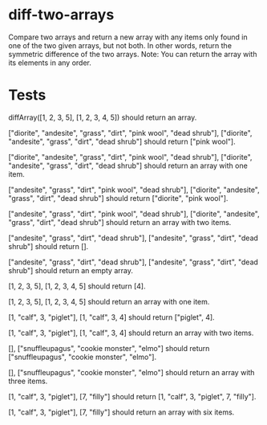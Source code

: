 # diff-two-arrays
Compare two arrays and return a new array with any items only found in one of the two given arrays, but not both. In other words, return the symmetric difference of the two arrays.  Note: You can return the array with its elements in any order.

# Tests

diffArray([1, 2, 3, 5], [1, 2, 3, 4, 5]) should return an array.  

["diorite", "andesite", "grass", "dirt", "pink wool", "dead shrub"], ["diorite", "andesite", "grass", "dirt", "dead shrub"] should return ["pink wool"].  

["diorite", "andesite", "grass", "dirt", "pink wool", "dead shrub"], ["diorite", "andesite", "grass", "dirt", "dead shrub"] should return an array with one item.  

["andesite", "grass", "dirt", "pink wool", "dead shrub"], ["diorite", "andesite", "grass", "dirt", "dead shrub"] should return ["diorite", "pink wool"].  

["andesite", "grass", "dirt", "pink wool", "dead shrub"], ["diorite", "andesite", "grass", "dirt", "dead shrub"] should return an array with two items.  

["andesite", "grass", "dirt", "dead shrub"], ["andesite", "grass", "dirt", "dead shrub"] should return [].  

["andesite", "grass", "dirt", "dead shrub"], ["andesite", "grass", "dirt", "dead shrub"] should return an empty array.  

[1, 2, 3, 5], [1, 2, 3, 4, 5] should return [4].  

[1, 2, 3, 5], [1, 2, 3, 4, 5] should return an array with one item.  

[1, "calf", 3, "piglet"], [1, "calf", 3, 4] should return ["piglet", 4].  

[1, "calf", 3, "piglet"], [1, "calf", 3, 4] should return an array with two items.  

[], ["snuffleupagus", "cookie monster", "elmo"] should return ["snuffleupagus", "cookie monster", "elmo"].  

[], ["snuffleupagus", "cookie monster", "elmo"] should return an array with three items.  

[1, "calf", 3, "piglet"], [7, "filly"] should return [1, "calf", 3, "piglet", 7, "filly"].  

[1, "calf", 3, "piglet"], [7, "filly"] should return an array with six items.
